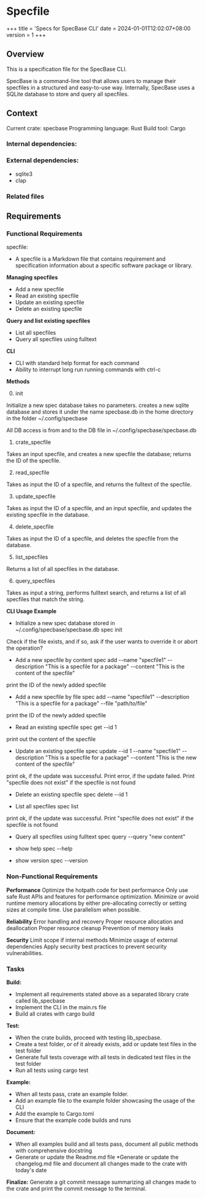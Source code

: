 # Specfile

+++
title = 'Specs for SpecBase CLI'
date = 2024-01-01T12:02:07+08:00
version = 1
+++

## Overview

This is a specification file for the SpecBase CLI.

SpecBase is a command-line tool that allows users to manage their specfiles in a structured and easy-to-use way.
Internally, SpecBase uses a SQLite database to store and query all specfiles.

## Context

Current crate: specbase
Programming language: Rust
Build tool: Cargo

### Internal dependencies:

### External dependencies:
* sqlite3
* clap

### Related files

## Requirements

### Functional Requirements

specfile:
* A specfile is a Markdown file that contains requirement and specification information about a specific software package or library.

**Managing specfiles**
* Add a new specfile
* Read an existing specfile
* Update an existing specfile
* Delete an existing specfile

**Query and list existing specfiles**
* List all specfiles
* Query all specfiles using fulltext

**CLI**
* CLI with standard help format for each command
* Ability to interrupt long run running commands with ctrl-c

**Methods**

0) init

Initialize a new spec database
takes no parameters. creates a new sqlite database and stores it under the name specbase.db 
in the home directory in the folder ~/.config/specbase

All DB access is from and to the DB file in ~/.config/specbase/specbase.db

1) crate_specfile
 
Takes an input specfile, and creates a new specfile the database; returns the ID of the specfile.
 
2) read_specfile
 
Takes as input the ID of a specfile, and returns the fulltext of the specfile.
 
3) update_specfile
 

Takes as input the ID of a specfile, and an input specfile, and updates the existing specfile in the database.

4) delete_specfile


Takes as input the ID of a specfile, and deletes the specfile from the database.

5) list_specfiles

Returns a list of all specfiles in the database.

6) query_specfiles

Takes as input a string, performs fulltext search, and returns a list of all specfiles that match the string.


**CLI Usage Example**

* Initialize a new spec database stored in  ~/.config/specbase/specbase.db
spec init

Check if the file exists, and if so, ask if the user wants to override it or abort the operation?

* Add a new specfile by content 
spec add --name "specfile1" --description "This is a specfile for a package" --content "This is the content of the specfile"

print the ID of the newly added specfile 
 
* Add a new specfile by file
spec add --name "specfile1" --description "This is a specfile for a package" --file "path/to/file"

print the ID of the newly added specfile

* Read an existing specfile
spec get --id 1 
 
print out the content of the specfile

* Update an existing specfile
spec update --id 1 --name "specfile1" --description "This is a specfile for a package" --content "This is the new content of the specfile"
 
print ok, if the update was successful.
Print error, if the update failed.
Print "specfile does not exist" if the specfile is not found

* Delete an existing specfile
spec delete --id 1

* List all specfiles
spec list

print ok, if the update was successful.
Print "specfile does not exist" if the specfile is not found

* Query all specfiles using fulltext
spec query --query "new content"

* show help
spec --help

* show version
spec --version

### Non-Functional Requirements

**Performance**
Optimize the hotpath code for best performance
Only use safe Rust APIs and features for performance optimization.
Minimize or avoid runtime memory allocations by either pre-allocating correctly or setting sizes at compile time.
Use parallelism when possible.

**Reliability**
Error handling and recovery
Proper resource allocation and deallocation
Proper resource cleanup
Prevention of memory leaks

**Security**
Limit scope if internal methods
Minimize usage of external dependencies
Apply security best practices to prevent security vulnerabilities.  

### Tasks

**Build:**
* Implement all requirements stated above as a separated library crate called lib_specbase
* Implement the CLI in the main.rs file
* Build all crates with cargo build

**Test:**
* When the crate builds, proceed with testing lib_specbase. 
* Create a test folder, or of it already exists, add or update test files in the test folder 
* Generate full tests coverage with all tests in dedicated test files in the test folder
* Run all tests using cargo test

**Example:**
* When all tests pass, crate an example folder.
* Add an example file to the example folder showcasing the usage of the CLI
* Add the example to Cargo.toml
* Ensure that the example code builds and runs 

**Document:**
* When all examples build and all tests pass, document all public methods with comprehensive docstring
* Generate or update the Readme.md file
*Generate or update the changelog.md file and document all changes made to the crate with today's date

**Finalize:**
Generate a git commit message summarizing all changes made to the crate and print the commit message to the terminal.
